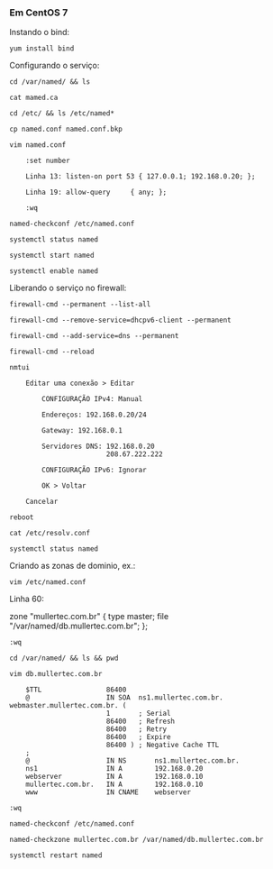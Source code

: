 ### Em CentOS 7

Instando o bind:

    yum install bind

Configurando o serviço:

    cd /var/named/ && ls

    cat mamed.ca

    cd /etc/ && ls /etc/named*

    cp named.conf named.conf.bkp

    vim named.conf

        :set number

        Linha 13: listen-on port 53 { 127.0.0.1; 192.168.0.20; };

        Linha 19: allow-query     { any; };

        :wq

    named-checkconf /etc/named.conf

    systemctl status named

    systemctl start named

    systemctl enable named

Liberando o serviço no firewall:

    firewall-cmd --permanent --list-all

    firewall-cmd --remove-service=dhcpv6-client --permanent

    firewall-cmd --add-service=dns --permanent

    firewall-cmd --reload

    nmtui

        Editar uma conexão > Editar

            CONFIGURAÇÃO IPv4: Manual
        
            Endereços: 192.168.0.20/24

            Gateway: 192.168.0.1

            Servidores DNS: 192.168.0.20
                            208.67.222.222

            CONFIGURAÇÃO IPv6: Ignorar

            OK > Voltar

        Cancelar

    reboot

    cat /etc/resolv.conf

    systemctl status named

Criando as zonas de dominio, ex.:

    vim /etc/named.conf

Linha 60:

zone "mullertec.com.br" {
    type master;
    file "/var/named/db.mullertec.com.br";
};

    :wq

    cd /var/named/ && ls && pwd

    vim db.mullertec.com.br

        $TTL                86400
        @                   IN SOA  ns1.mullertec.com.br. webmaster.mullertec.com.br. (
                            1       ; Serial
                            86400   ; Refresh
                            86400   ; Retry
                            86400   ; Expire
                            86400 ) ; Negative Cache TTL
        ;
        @                   IN NS       ns1.mullertec.com.br.
        ns1                 IN A        192.168.0.20
        webserver           IN A        192.168.0.10
        mullertec.com.br.   IN A        192.168.0.10
        www                 IN CNAME    webserver

    :wq

    named-checkconf /etc/named.conf

    named-checkzone mullertec.com.br /var/named/db.mullertec.com.br
    
    systemctl restart named